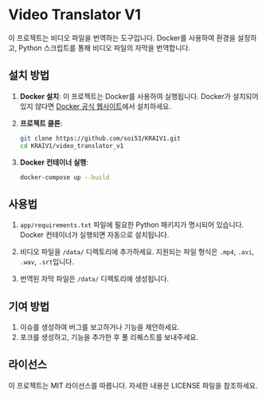 # Video Translator V1

이 프로젝트는 비디오 파일을 번역하는 도구입니다. Docker를 사용하여 환경을 설정하고, Python 스크립트를 통해 비디오 파일의 자막을 번역합니다.

## 설치 방법

1. **Docker 설치**: 이 프로젝트는 Docker를 사용하여 실행됩니다. Docker가 설치되어 있지 않다면 [Docker 공식 웹사이트](https://www.docker.com/)에서 설치하세요.

2. **프로젝트 클론**:
   ```bash
   git clone https://github.com/soi53/KRAIV1.git
   cd KRAIV1/video_translator_v1
   ```

3. **Docker 컨테이너 실행**:
   ```bash
   docker-compose up --build
   ```

## 사용법

1. `app/requirements.txt` 파일에 필요한 Python 패키지가 명시되어 있습니다. Docker 컨테이너가 실행되면 자동으로 설치됩니다.

2. 비디오 파일을 `/data/` 디렉토리에 추가하세요. 지원되는 파일 형식은 `.mp4`, `.avi`, `.wav`, `.srt`입니다.

3. 번역된 자막 파일은 `/data/` 디렉토리에 생성됩니다.

## 기여 방법

1. 이슈를 생성하여 버그를 보고하거나 기능을 제안하세요.
2. 포크를 생성하고, 기능을 추가한 후 풀 리퀘스트를 보내주세요.

## 라이선스

이 프로젝트는 MIT 라이선스를 따릅니다. 자세한 내용은 LICENSE 파일을 참조하세요.
